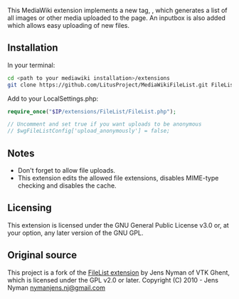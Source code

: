 This MediaWiki extension implements a new tag, <filelist>, which generates a list of all images or other media uploaded to the page. An inputbox is also added which allows easy uploading of new files.

## Installation
In your terminal:
```bash
cd <path to your mediawiki installation>/extensions
git clone https://github.com/LitusProject/MediaWikiFileList.git FileList
```
Add to your LocalSettings.php:
```php
require_once("$IP/extensions/FileList/FileList.php");

// Uncomment and set true if you want uploads to be anonymous
// $wgFileListConfig['upload_anonymously'] = false; 
```

## Notes
- Don't forget to allow file uploads.
- This extension edits the allowed file extensions, disables MIME-type checking and disables the cache.

## Licensing
This extension is licensed under the GNU General Public License v3.0 or, at your option, any later version of the GNU GPL.

## Original source
This project is a fork of the [FileList extension](https://code.google.com/p/mediawiki-filelist/) by Jens Nyman of VTK Ghent, which is licensed under the GPL v2.0 or later.
Copyright (C) 2010 - Jens Nyman <nymanjens.nj@gmail.com>
